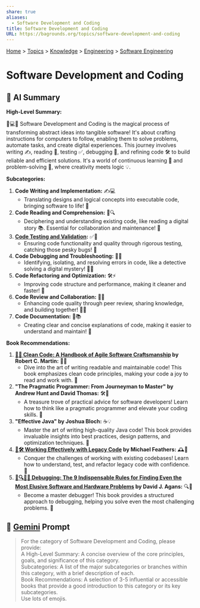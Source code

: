 ```yaml
---
share: true
aliases:
  - Software Development and Coding
title: Software Development and Coding
URL: https://bagrounds.org/topics/software-development-and-coding
---
```

[Home](../index.md) > [Topics](./index.md) > [Knowledge](./a-hierarchical-view-of-human-knowledge.md) > [Engineering](./engineering.md) > [Software Engineering](./software-engineering.md)  
# Software Development and Coding  
## 🤖 AI Summary  
**High-Level Summary:**  
  
🚀💻✨ Software Development and Coding is the magical process of transforming abstract ideas into tangible software! It's about crafting instructions for computers to follow, enabling them to solve problems, automate tasks, and create digital experiences. This journey involves writing ✍️, reading 📖, testing ✅, debugging 🐞, and refining code 🛠️ to build reliable and efficient solutions. It's a world of continuous learning 🧠 and problem-solving 🤔, where creativity meets logic 💡.  
  
**Subcategories:**  
  
1. **Code Writing and Implementation:** ✍️💻  
    * Translating designs and logical concepts into executable code, bringing software to life! 🌟  
2. **Code Reading and Comprehension:** 📖🔍  
    * Deciphering and understanding existing code, like reading a digital story 📚. Essential for collaboration and maintenance! 🤝  
3. **[Code Testing and Validation](./code-testing-and-validation.md):** ✅🧪  
    * Ensuring code functionality and quality through rigorous testing, catching those pesky bugs! 🐞  
4. **Code Debugging and Troubleshooting:** 🐞🔧  
    * Identifying, isolating, and resolving errors in code, like a detective solving a digital mystery! 🕵️‍♂️  
5. **Code Refactoring and Optimization:** 🛠️⚡  
    * Improving code structure and performance, making it cleaner and faster! 💨  
6. **Code Review and Collaboration:** 🤝👀  
    * Enhancing code quality through peer review, sharing knowledge, and building together! 🤝💡  
7. **Code Documentation:** 📝📚  
    * Creating clear and concise explanations of code, making it easier to understand and maintain! 📖  
  
**Book Recommendations:**  
  
1. **[🧼💾 Clean Code: A Handbook of Agile Software Craftsmanship](../books/clean-code.md) by Robert C. Martin:** 📖✨  
    * Dive into the art of writing readable and maintainable code! This book emphasizes clean code principles, making your code a joy to read and work with. 🤩  
2. **"The Pragmatic Programmer: From Journeyman to Master" by Andrew Hunt and David Thomas:** 🛠️🌟  
    * A treasure trove of practical advice for software developers! Learn how to think like a pragmatic programmer and elevate your coding skills. 🚀  
3. **"Effective Java" by Joshua Bloch:** ☕💡  
    * Master the art of writing high-quality Java code! This book provides invaluable insights into best practices, design patterns, and optimization techniques. 🥇  
4. **[🧱🛠️ Working Effectively with Legacy Code](../books/working-effectively-with-legacy-code.md) by Michael Feathers:** 🕰️🔧  
    * Conquer the challenges of working with existing codebases! Learn how to understand, test, and refactor legacy code with confidence. 💪  
5. **[🐞🔍🤔✅ Debugging: The 9 Indispensable Rules for Finding Even the Most Elusive Software and Hardware Problems](../books/debugging.md) by David J. Agans:** 🔍🐞  
    * Become a master debugger! This book provides a structured approach to debugging, helping you solve even the most challenging problems. 🧐  
  
## 💬 [Gemini](https://gemini.google.com/app) Prompt  
> For the category of Software Development and Coding, please provide:  
A High-Level Summary: A concise overview of the core principles, goals, and significance of this category.  
Subcategories: A list of the major subcategories or branches within this category, with a brief description of each.  
Book Recommendations: A selection of 3-5 influential or accessible books that provide a good introduction to this category or its key subcategories.  
Use lots of emojis.